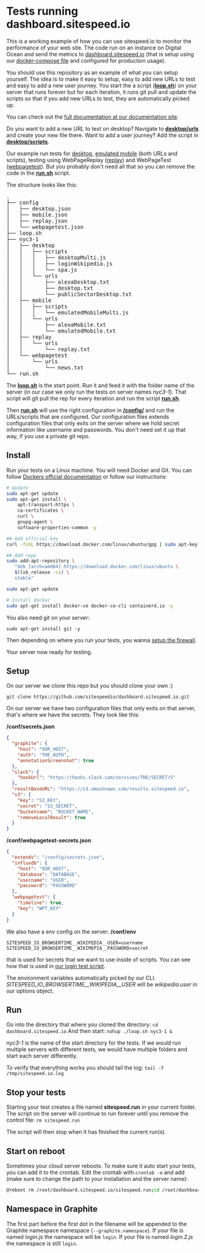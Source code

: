 # Tests running dashboard.sitespeed.io

This is a working example of how you can use sitespeed.io to monitor the performance of your web site. The code run on an instance on Digital Ocean and send the metrics to [dashboard.sitespeed.io](https://dashboard.sitespeed.io) (that is setup using our [docker-compose file](https://github.com/sitespeedio/sitespeed.io/blob/master/docker/docker-compose.yml) and configured for production usage).

You should use this repository as an example of what you can setup yourself. The idea is to make it easy to setup, easy to add new URLs to test and easy to add a new user journey. You start the a script ([**loop.sh**](https://github.com/sitespeedio/dashboard.sitespeed.io/blob/master/loop.sh)) on your server that runs forever but for each iteration, it runs git pull and update the scripts so that if you add new URLs to test, they are automatically picked up. 

You can check out the [full documentation at our documentation site](https://www.sitespeed.io/documentation/sitespeed.io/continuously-run-your-tests/).

Do you want to add a new URL to test on desktop? Navigate to [**desktop/urls**](https://github.com/sitespeedio/dashboard.sitespeed.io/tree/master/nyc3-1/desktop/urls) and create your new file there. Want to add a user journey? Add the script in [**desktop/scripts**](https://github.com/sitespeedio/dashboard.sitespeed.io/tree/master/nyc3-1/desktop/scripts).

Our example run tests for [desktop](https://github.com/sitespeedio/dashboard.sitespeed.io/tree/master/nyc3-1/desktop), [emulated mobile](https://github.com/sitespeedio/dashboard.sitespeed.io/tree/master/nyc3-1/mobile) (both URLs and scripts), testing using WebPageReplay ([replay](https://github.com/sitespeedio/dashboard.sitespeed.io/tree/master/nyc3-1/replay/urls)) and WebPageTest ([webpagetest](https://github.com/sitespeedio/dashboard.sitespeed.io/tree/master/nyc3-1/webpagetest/urls)). But you probably don't need all that so you can remove the code in the [**run.sh**](https://github.com/sitespeedio/dashboard.sitespeed.io/blob/master/run.sh) script.

The structure looks like this:

<pre>
.
├── config
│   ├── desktop.json
│   ├── mobile.json
│   ├── replay.json
│   └── webpagetest.json
├── loop.sh
├── nyc3-1
│   ├── desktop
│   │   ├── scripts
│   │   │   ├── desktopMulti.js
│   │   │   ├── loginWikipedia.js
│   │   │   └── spa.js
│   │   └── urls
│   │       ├── alexaDesktop.txt
│   │       ├── desktop.txt
│   │       └── publicSectorDesktop.txt
│   ├── mobile
│   │   ├── scripts
│   │   │   └── emulatedMobileMulti.js
│   │   └── urls
│   │       ├── alexaMobile.txt
│   │       └── emulatedMobile.txt
│   ├── replay
│   │   └── urls
│   │       └── replay.txt
│   └── webpagetest
│       └── urls
│           └── news.txt
└── run.sh
</pre>

The [**loop.sh**](https://github.com/sitespeedio/dashboard.sitespeed.io/blob/master/loop.sh) is the start point. Run it and feed it with the folder name of the server (in our case we only run the tests on server names *nyc3-1*). That script will git pull the rep for every iteration and run the script [**run.sh**](https://github.com/sitespeedio/dashboard.sitespeed.io/blob/master/run.sh). 

Then [**run.sh**](https://github.com/sitespeedio/dashboard.sitespeed.io/blob/master/run.sh) will use the right configuration in [**/config/**](https://github.com/sitespeedio/dashboard.sitespeed.io/tree/master/config) and run the URLs/scripts that are configured. Our configuration files extends configuration files that only exits on the server where we hold secret information like username and passwords. You don't need set it up that way, if you use a private git repo.

## Install
Run your tests on a Linux machine. You will need Docker and Git. You can follow [Dockers official documentation](https://docs.docker.com/install/linux/docker-ce/ubuntu/) or follow our instructions:

```bash
# Update 
sudo apt-get update
sudo apt-get install \
    apt-transport-https \
    ca-certificates \
    curl \
    gnupg-agent \
    software-properties-common -y

## Add official key
curl -fsSL https://download.docker.com/linux/ubuntu/gpg | sudo apt-key add -    

## Add repo
sudo add-apt-repository \
   "deb [arch=amd64] https://download.docker.com/linux/ubuntu \
   $(lsb_release -cs) \
   stable"

sudo apt-get update

# Install docker
sudo apt-get install docker-ce docker-ce-cli containerd.io -y
```

You also need git on your server:
```
sudo apt-get install git -y
```

Then depending on where you run your tests, you wanna [setup the firewall](https://www.digitalocean.com/community/tutorials/how-to-set-up-a-firewall-with-ufw-on-ubuntu-18-04).

Your server now ready for testing.

## Setup

On our server we clone this repo but you should clone your own :)
```
git clone https://github.com/sitespeedio/dashboard.sitespeed.io.git
```

On our server we have two configuration files that only exits on that server, that's where we have the secrets. They look like this: 

**/conf/secrets.json**
```json
{
  "graphite": {
    "host": "OUR_HOST",
    "auth": "THE_AUTH",
    "annotationScreenshot": true
  },
  "slack": {
    "hookUrl": "https://hooks.slack.com/services/THE/SECRET/S"
  },
  "resultBaseURL": "https://s3.amazonaws.com/results.sitespeed.io",
  "s3": {
    "key": "S3_KEY",
    "secret": "S3_SECRET",
    "bucketname": "BUCKET_NAME",
    "removeLocalResult": true
  }
}
```

**/conf/webpagetest-secrets.json**
```json
{
  "extends": "/config/secrets.json",
  "influxdb": {
    "host": "OUR_HOST",
    "database": "DATABASE",
    "username": "USER",
    "password": "PASSWORD"
  },
  "webpagetest": {
    "timeline": true,
    "key": "WPT_KEY"
  }
}
```

We also have a env config on the server:
**/conf/env**
```
SITESPEED_IO_BROWSERTIME__WIKIPEDIA__USER=username
SITESPEED_IO_BROWSERTIME__WIKIMEPIA__PASSWORD=secret
```

that is used for secrets that we want to use inside of scripts. You can see how that is used in [our login test script](https://github.com/sitespeedio/dashboard.sitespeed.io/blob/master/nyc3-1/desktop/scripts/loginWikipedia.js). 

The environment variables automatically picked by our CLI. *SITESPEED_IO_BROWSERTIME__WIKIPEDIA__USER* will be *wikipedia.user* in our options object.

## Run

Go into the directory that where you cloned the directory: `cd dashboard.sitespeed.io`
And then start: `nohup ./loop.sh nyc3-1 &`

*nyc3-1* is the name of the start directory for the tests. If we would run multiple servers with different tests, we would have multiple folders and start each server differently.

To verify that everything works you should tail the log: `tail -f /tmp/sitespeed.io.log`

## Stop your tests

Starting your test creates a file named **sitespeed.run** in your current folder. The script on the server will continue to run forever until you remove the control file:
`rm sitespeed.run`

The script will then stop when it has finished the current run(s).

## Start on reboot
Sometimes your cloud server reboots. To make sure it auto start your tests, you can add it to the crontab. Edit the crontab with `crontab -e` and add (make sure to change the path to your installation and the server name):

```bash
@reboot rm /root/dashboard.sitespeed.io/sitespeed.run;cd /root/dashboard.sitespeed.io/ && ./loop.sh nyc3-1
```

## Namespace in Graphite

The first part before the first dot in the filename will be appended to the Graphite namespace namespace (`--graphite.namespace`). If your file is named *login.js* the namespace will be `login`. If your file is named *login.2.js* the namespace is still `login`.